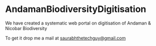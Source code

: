 # AndamanBiodiversityDigitisation
We have created a systematic web portal on digitisation of Andaman &amp; Nicobar Biodiversity

To get it drop me a mail at saurabhthetechguy@gmail.com
